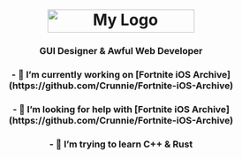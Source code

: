 <h1 align="center"><img src="https://cdn.discordapp.com/attachments/751304558453719176/936198821304754176/crunnie.png" alt="My Logo" width="266" height="42"> </h1>

<h3 align="center">GUI Designer & Awful Web Developer</h3>

<h3 align="center">- 🔭 I’m currently working on [Fortnite iOS Archive](https://github.com/Crunnie/Fortnite-iOS-Archive)</h3>

<h3 align="center">- 🤝 I’m looking for help with [Fortnite iOS Archive](https://github.com/Crunnie/Fortnite-iOS-Archive)</h3>

<h3 align="center">- 🌱 I’m trying to learn C++ & Rust</h3>

</p>

